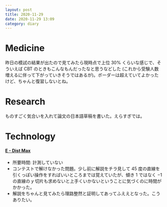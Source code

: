 ```yaml
---
layout: post
title: 2020-11-29
date: 2020-11-29 13:09
category: diary
---
```


# Medicine
昨日の模試の結果が出たので見てみたら現時点で上位 30% くらいな感じで、そういえば CBT のときもこんなもんだったなと思うなどした (これから受験人数増えるに伴って下がっていきそうではあるが)。ボーダーは超えていてよかったけど、ちゃんと復習しないとね。

# Research
ものすごく気合いを入れて論文の日本語草稿を書いた。えらすぎでは。

# Technology

#### [E - Dist Max](https://atcoder.jp/contests/abc178/tasks/abc178_e)
- 所要時間: 計測していない
- コンテストで解けなかった問題。少し前に解説をチラ見して 45 度の直線を引くっぽい操作をすればいいところまでは覚えていたが、傾き $1$ ではなく $-1$ の直線の $y$ 切片も求めないと上手くいかないということに気づくのに時間がかかった。
- 解説をちゃんと見てみたら理路整然と証明してあってふええとなった。こうありたい。